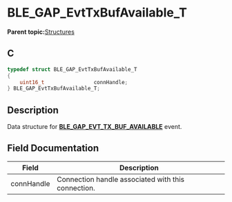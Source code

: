 # BLE\_GAP\_EvtTxBufAvailable\_T

**Parent topic:**[Structures](GUID-230368B0-FB2A-4967-A471-691387B35A9E.md)

## C

```c
typedef struct BLE_GAP_EvtTxBufAvailable_T
{
    uint16_t                connHandle;
} BLE_GAP_EvtTxBufAvailable_T;
```

## Description

Data structure for **[BLE\_GAP\_EVT\_TX\_BUF\_AVAILABLE](GUID-ADCFB5AA-F06E-4ED9-9227-592A5CE40F39.md)** event.

## Field Documentation

|Field|Description|
|-----|-----------|
|connHandle|Connection handle associated with this connection.|

